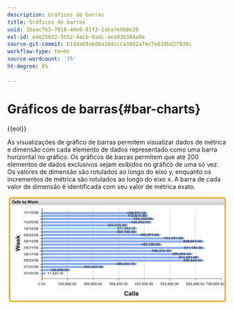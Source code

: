 ```yaml
---
description: Gráficos de barras
title: Gráficos de barras
uuid: 1baac7b3-7918-4de6-81f3-1aba7e9b8e20
exl-id: e4e25832-5552-4acb-9adc-aea93b384a9e
source-git-commit: b1dda69a606a16dccca30d2a74c7e63dbd27936c
workflow-type: tm+mt
source-wordcount: '75'
ht-degree: 8%

---
```


# Gráficos de barras{#bar-charts}

{{eol}}

As visualizações de gráfico de barras permitem visualizar dados de métrica e dimensão com cada elemento de dados representado como uma barra horizontal no gráfico. Os gráficos de barras permitem que até 200 elementos de dados exclusivos sejam exibidos no gráfico de uma só vez. Os valores de dimensão são rotulados ao longo do eixo y, enquanto os incrementos de métrica são rotulados ao longo do eixo x. A barra de cada valor de dimensão é identificada com seu valor de métrica exato.

![](assets/bar_chart.png)
